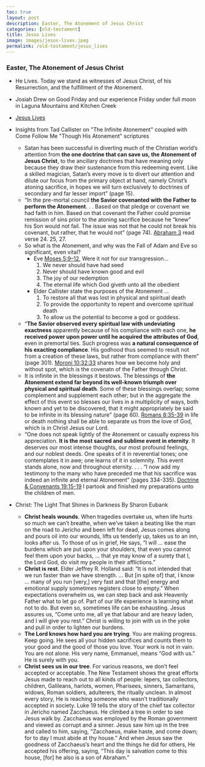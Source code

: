 ```yaml
---
toc: true
layout: post
description: Easter, The Atonement of Jesus Christ
categories: [old-testament]
title: Jesus Lives
image: images/jesus-lives.jpeg
permalink: /old-testament/jesus_lives
---
```


### Easter, The Atonement of Jesus Christ

* He Lives.  Today we stand as witnesses of Jesus Christ, of his Resurrection, and the fulfillment of the Atonement.

* Josiah Drew on Good Friday and our experience Friday under full moon in Laguna Mountains and Kitchen Creek

* [Jesus Lives](https://youtu.be/8KCUs7oJxjc)

* Insights from Tad Callister on "The Infinite Atonement" coupled with Come Follow Me "Though His Atonement" scriptures

    * Satan has been successful in diverting much of the Christian world’s attention from **the one doctrine that can save us, the Atonement of Jesus Christ**, to the ancillary doctrines that have meaning only because they draw their sustenance from this redeeming event. Like a skilled magician, Satan’s every move is to divert our attention and dilute our focus from the primary object at hand, namely Christ’s atoning sacrifice, in hopes we will turn exclusively to doctrines of secondary and far lesser import” (page 15).
    * “In the pre-mortal council **the Savior covenanted with the Father to perform the Atonement**. . . Based on that pledge or covenant we had faith in him. Based on that covenant the Father could promise remission of sins prior to the atoning sacrifice because he “knew” his Son would not fail. The issue was not that he could not break his covenant, but rather, that he would not” (page 74).  [Abraham 3](https://www.churchofjesuschrist.org/study/scriptures/pgp/abr/3.22-28?lang=eng#p21) read verse 24. 25, 27.
    * So what is the Atonement, and why was the Fall of Adam and Eve so significant, even vital? 
      * Eve [Moses 5:9–12](https://www.churchofjesuschrist.org/study/scriptures/pgp/moses/5.9-12?lang=eng#p9), Were it not for our transgression...
        1. We never should have had seed
        2. Never should have known good and evil
        3. The joy of our redemption
        4. The eternal life which God giveth unto all the obedient
      * Elder Callister state the purposes of the Atonement ...
        1. To restore all that was lost in physical and spiritual death
        2. To provide the opportunity to repent and overcome spiritual death
        3. To allow us the potential to become a god or goddess.
    * “**The Savior observed every spiritual law with undeviating exactness** apparently because of his compliance with each one, **he received power upon power until he acquired the attributes of God**, even in premortal ties. Such progress was **a natural consequence of his exacting compliance**. His godhood thus seemed to result not from a creation of these laws, but rather from compliance with them” (page 301).  [Moroni 10:32:33](https://www.churchofjesuschrist.org/study/scriptures/bofm/moro/10.32-33?lang=eng#p32) shares how we become holy and without spot, which is the covenatn of the Father through Christ.
    * It is infinite in the blessings it bestows. The blessings of **the Atonement extend far beyond its well-known triumph over physical and spiritual death**. Some of these blessings overlap; some complement and supplement each other; but in the aggregate the effect of this event so blesses our lives in a multiplicity of ways, both known and yet to be discovered, that it might appropriately be said to be infinite in its blessing nature” (page 60). [Romans 8:35-39](https://www.churchofjesuschrist.org/study/scriptures/nt/rom/8.35-39?lang=eng#p35) in life or death nothing shall be able to separate us from the love of God, which is in Christ Jesus our Lord.
    * “One does not speak lightly of the Atonement or casually express his appreciation. **It is the most sacred and sublime event in eternity**. It deserves our most intense thoughts, our most profound feelings, and our noblest deeds. One speaks of it in reverential tones; one contemplates it in awe; one learns of it in solemnity. This event stands alone, now and throughout eternity. . . . “I now add my testimony to the many who have preceded me that his sacrifice was indeed an infinite and eternal Atonement” (pages 334-335). [Doctrine & Convenants 19:15-19](https://www.churchofjesuschrist.org/study/scriptures/dc-testament/dc/19.15-19?lang=eng#p15) I partook and finished my preparations unto the children of men.


* Christ: The Light That Shines in Darkness By Sharon Eubank
    * **Christ heals wounds**. When tragedies overtake us, when life hurts so much we can’t breathe, when we’ve taken a beating like the man on the road to Jericho and been left for dead, Jesus comes along and pours oil into our wounds, lifts us tenderly up, takes us to an inn, looks after us. To those of us in grief, He says, “I will … ease the burdens which are put upon your shoulders, that even you cannot feel them upon your backs, … that ye may know of a surety that I, the Lord God, do visit my people in their afflictions.” 
    * **Christ is rest**.  Elder Jeffrey R. Holland said: “It is not intended that we run faster than we have strength. … But [in spite of] that, I know … many of you run [very,] very fast and that [the] energy and emotional supply sometimes registers close to empty.” When expectations overwhelm us, we can step back and ask Heavenly Father what to let go of. Part of our life experience is learning what not to do. But even so, sometimes life can be exhausting. Jesus assures us, “Come unto me, all ye that labour and are heavy laden, and I will give you rest.”  Christ is willing to join with us in the yoke and pull in order to lighten our burdens.
    * **The Lord knows how hard you are trying**. You are making progress. Keep going. He sees all your hidden sacrifices and counts them to your good and the good of those you love. Your work is not in vain. You are not alone. His very name, Emmanuel, means “God with us.” He is surely with you.
    * **Christ sees us in our tree**.  For various reasons, we don’t feel accepted or acceptable. The New Testament shows the great efforts Jesus made to reach out to all kinds of people: lepers, tax collectors, children, Galileans, harlots, women, Pharisees, sinners, Samaritans, widows, Roman soldiers, adulterers, the ritually unclean. In almost every story, He is reaching someone who wasn’t traditionally accepted in society.  Luke 19 tells the story of the chief tax collector in Jericho named Zacchaeus. He climbed a tree in order to see Jesus walk by. Zacchaeus was employed by the Roman government and viewed as corrupt and a sinner. Jesus saw him up in the tree and called to him, saying, “Zacchaeus, make haste, and come down; for to day I must abide at thy house.” And when Jesus saw the goodness of Zacchaeus’s heart and the things he did for others, He accepted his offering, saying, “This day is salvation come to this house, [for] he also is a son of Abraham.”
